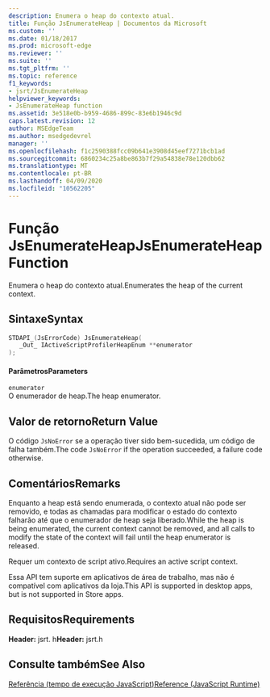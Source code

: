 ```yaml
---
description: Enumera o heap do contexto atual.
title: Função JsEnumerateHeap | Documentos da Microsoft
ms.custom: ''
ms.date: 01/18/2017
ms.prod: microsoft-edge
ms.reviewer: ''
ms.suite: ''
ms.tgt_pltfrm: ''
ms.topic: reference
f1_keywords:
- jsrt/JsEnumerateHeap
helpviewer_keywords:
- JsEnumerateHeap function
ms.assetid: 3e518e0b-b959-4686-899c-83e6b1946c9d
caps.latest.revision: 12
author: MSEdgeTeam
ms.author: msedgedevrel
manager: ''
ms.openlocfilehash: f1c2590388fcc09b641e3908d45eef7271bcb1ad
ms.sourcegitcommit: 6860234c25a8be863b7f29a54838e78e120dbb62
ms.translationtype: MT
ms.contentlocale: pt-BR
ms.lasthandoff: 04/09/2020
ms.locfileid: "10562205"
---
```

# <span data-ttu-id="3ebd2-103">Função JsEnumerateHeap</span><span class="sxs-lookup"><span data-stu-id="3ebd2-103">JsEnumerateHeap Function</span></span>
<span data-ttu-id="3ebd2-104">Enumera o heap do contexto atual.</span><span class="sxs-lookup"><span data-stu-id="3ebd2-104">Enumerates the heap of the current context.</span></span>  
  
## <span data-ttu-id="3ebd2-105">Sintaxe</span><span class="sxs-lookup"><span data-stu-id="3ebd2-105">Syntax</span></span>  
  
```cpp  
STDAPI_(JsErrorCode) JsEnumerateHeap(  
   _Out_ IActiveScriptProfilerHeapEnum **enumerator  
);  
```  
  
#### <span data-ttu-id="3ebd2-106">Parâmetros</span><span class="sxs-lookup"><span data-stu-id="3ebd2-106">Parameters</span></span>  
 `enumerator`  
 <span data-ttu-id="3ebd2-107">O enumerador de heap.</span><span class="sxs-lookup"><span data-stu-id="3ebd2-107">The heap enumerator.</span></span>  
  
## <span data-ttu-id="3ebd2-108">Valor de retorno</span><span class="sxs-lookup"><span data-stu-id="3ebd2-108">Return Value</span></span>  
 <span data-ttu-id="3ebd2-109">O código `JsNoError` se a operação tiver sido bem-sucedida, um código de falha também.</span><span class="sxs-lookup"><span data-stu-id="3ebd2-109">The code `JsNoError` if the operation succeeded, a failure code otherwise.</span></span>  
  
## <span data-ttu-id="3ebd2-110">Comentários</span><span class="sxs-lookup"><span data-stu-id="3ebd2-110">Remarks</span></span>  
 <span data-ttu-id="3ebd2-111">Enquanto a heap está sendo enumerada, o contexto atual não pode ser removido, e todas as chamadas para modificar o estado do contexto falharão até que o enumerador de heap seja liberado.</span><span class="sxs-lookup"><span data-stu-id="3ebd2-111">While the heap is being enumerated, the current context cannot be removed, and all calls to modify the state of the context will fail until the heap enumerator is released.</span></span>  
  
 <span data-ttu-id="3ebd2-112">Requer um contexto de script ativo.</span><span class="sxs-lookup"><span data-stu-id="3ebd2-112">Requires an active script context.</span></span>  
  
 <span data-ttu-id="3ebd2-113">Essa API tem suporte em aplicativos de área de trabalho, mas não é compatível com aplicativos da loja.</span><span class="sxs-lookup"><span data-stu-id="3ebd2-113">This API is supported in desktop apps, but is not supported in Store apps.</span></span>  
  
## <span data-ttu-id="3ebd2-114">Requisitos</span><span class="sxs-lookup"><span data-stu-id="3ebd2-114">Requirements</span></span>  
 <span data-ttu-id="3ebd2-115">**Header:** jsrt. h</span><span class="sxs-lookup"><span data-stu-id="3ebd2-115">**Header:** jsrt.h</span></span>  
  
## <span data-ttu-id="3ebd2-116">Consulte também</span><span class="sxs-lookup"><span data-stu-id="3ebd2-116">See Also</span></span>  
 [<span data-ttu-id="3ebd2-117">Referência (tempo de execução JavaScript)</span><span class="sxs-lookup"><span data-stu-id="3ebd2-117">Reference (JavaScript Runtime)</span></span>](../chakra-hosting/reference-javascript-runtime.md)